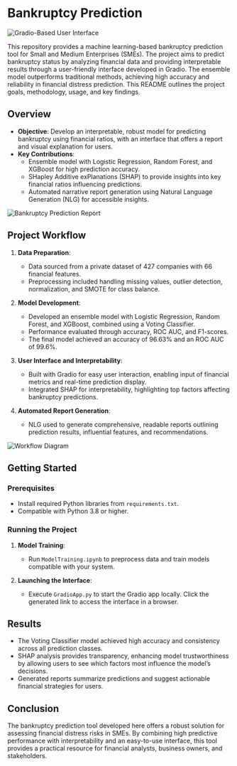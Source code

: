 # Bankruptcy Prediction

![Gradio-Based User Interface](https://github.com/user-attachments/assets/4bd3b766-7041-499b-87c8-fefcaa3dfd20)

This repository provides a machine learning-based bankruptcy prediction tool for Small and Medium Enterprises (SMEs). The project aims to predict bankruptcy status by analyzing financial data and providing interpretable results through a user-friendly interface developed in Gradio. The ensemble model outperforms traditional methods, achieving high accuracy and reliability in financial distress prediction. This README outlines the project goals, methodology, usage, and key findings.

## Overview

- **Objective**: Develop an interpretable, robust model for predicting bankruptcy using financial ratios, with an interface that offers a report and visual explanation for users.
- **Key Contributions**:
  - Ensemble model with Logistic Regression, Random Forest, and XGBoost for high prediction accuracy.
  - SHapley Additive exPlanations (SHAP) to provide insights into key financial ratios influencing predictions.
  - Automated narrative report generation using Natural Language Generation (NLG) for accessible insights.
  
![Bankruptcy Prediction Report](https://github.com/user-attachments/assets/6f0a4eb8-c020-482d-94b6-c0b1ea5908cb)

## Project Workflow

1. **Data Preparation**:
   - Data sourced from a private dataset of 427 companies with 66 financial features.
   - Preprocessing included handling missing values, outlier detection, normalization, and SMOTE for class balance.

2. **Model Development**:
   - Developed an ensemble model with Logistic Regression, Random Forest, and XGBoost, combined using a Voting Classifier.
   - Performance evaluated through accuracy, ROC AUC, and F1-scores.
   - The final model achieved an accuracy of 96.63% and an ROC AUC of 99.6%.

3. **User Interface and Interpretability**:
   - Built with Gradio for easy user interaction, enabling input of financial metrics and real-time prediction display.
   - Integrated SHAP for interpretability, highlighting top factors affecting bankruptcy predictions.

4. **Automated Report Generation**:
   - NLG used to generate comprehensive, readable reports outlining prediction results, influential features, and recommendations.

![Workflow Diagram](https://github.com/user-attachments/assets/159e6ccb-d02b-4dd5-a853-2e32072f27c8)

## Getting Started

### Prerequisites

- Install required Python libraries from `requirements.txt`.
- Compatible with Python 3.8 or higher.

### Running the Project

1. **Model Training**:
   - Run `ModelTraining.ipynb` to preprocess data and train models compatible with your system.
   
2. **Launching the Interface**:
   - Execute `GradioApp.py` to start the Gradio app locally. Click the generated link to access the interface in a browser.

## Results

- The Voting Classifier model achieved high accuracy and consistency across all prediction classes.
- SHAP analysis provides transparency, enhancing model trustworthiness by allowing users to see which factors most influence the model’s decisions.
- Generated reports summarize predictions and suggest actionable financial strategies for users.

## Conclusion

The bankruptcy prediction tool developed here offers a robust solution for assessing financial distress risks in SMEs. By combining high predictive performance with interpretability and an easy-to-use interface, this tool provides a practical resource for financial analysts, business owners, and stakeholders.
